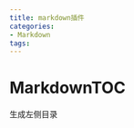 ```yaml
---
title: markdown插件
categories: 
- Markdown
tags:
---
```


<!-- MarkdownTOC -->

<!-- /MarkdownTOC -->

# MarkdownTOC
生成左侧目录



